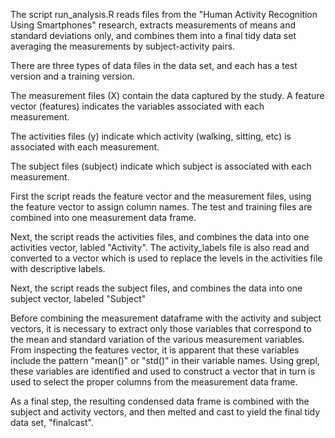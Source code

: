 The script run_analysis.R reads files from the "Human Activity Recognition Using Smartphones" research, extracts measurements of means and standard deviations only, and combines them into a final tidy data set averaging the measurements by subject-activity pairs.

There are three types of data files in the data set, and each has a test version and a training version.

The measurement files (X) contain the data captured by the study. A feature vector (features) indicates the variables associated with each measurement.

The activities files (y) indicate which activity (walking, sitting, etc) is associated with each measurement.

The subject files (subject) indicate which subject is associated with each measurement.

First the script reads the feature vector and the measurement files, using the feature vector to assign column names. The test and training files are combined into one measurement data frame.

Next, the script reads the activities files, and combines the data into one activities vector, labled "Activity". The activity_labels file is also read and converted to a vector which is used to replace the levels in the activities file with descriptive labels.

Next, the script reads the subject files, and combines the data into one subject vector, labeled "Subject"

Before combining the measurement dataframe with the activity and subject vectors, it is necessary to extract only those variables that correspond to the mean and standard variation of the various measurement variables. From inspecting the features vector, it is apparent that these variables include the pattern "mean()" or "std()" in their variable names.  Using grepl, these variables are identified and used to construct a vector that in turn is used to select the proper columns from the measurement data frame.

As a final step, the resulting condensed data frame is combined with the subject and activity vectors, and then melted and cast to yield the final tidy data set, "finalcast".